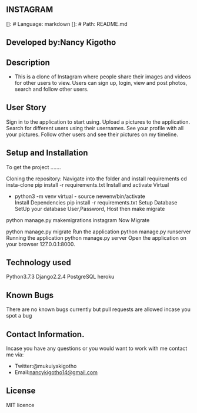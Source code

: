 ## INSTAGRAM
[]: # Language: markdown
[]: # Path: README.md
## Developed by:Nancy Kigotho
## Description
* This is a clone of Instagram where people share their images and videos for other users to view. Users can sign up, login, view and post photos, search and follow other users.
## User Story
Sign in to the application to start using.
Upload a pictures to the application.
Search for different users using their usernames.
See your profile with all your pictures.
Follow other users and see their pictures on my timeline.
## Setup and Installation
To get the project .......

Cloning the repository:
Navigate into the folder and install requirements
cd insta-clone pip install -r requirements.txt 
Install and activate Virtual
- python3 -m venv virtual - source newenv/bin/activate  
Install Dependencies
pip install -r requirements.txt 
Setup Database
SetUp your database User,Password, Host then make migrate

python manage.py makemigrations instagram
Now Migrate

python manage.py migrate 
Run the application
python manage.py runserver 
Running the application
python manage.py server 
Open the application on your browser 127.0.0.1:8000.

## Technology used
Python3.7.3
Django2.2.4
PostgreSQL
heroku

## Known Bugs
There are no known bugs currently but pull requests are allowed incase you spot a bug

## Contact Information.
Incase you have any questions or you would want to work with me contact me via:
* Twitter:@mukuiyakigotho
* Email:nancykigotho14@gmail.com
## License
MIT licence
